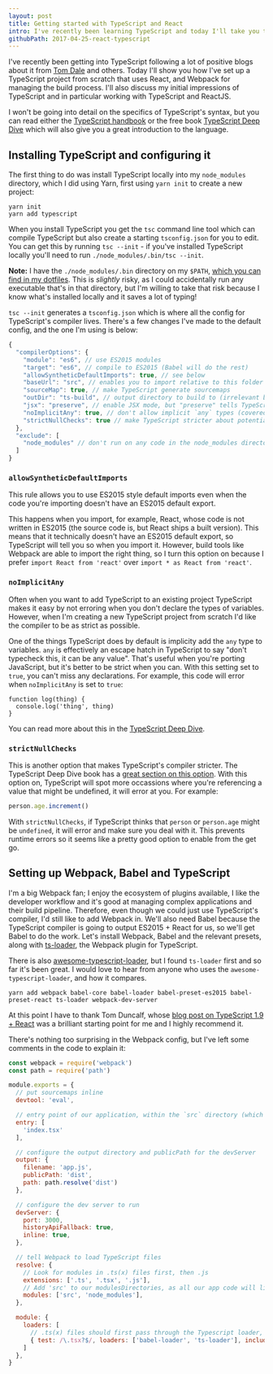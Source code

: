 ```yaml
---
layout: post
title: Getting started with TypeScript and React
intro: I've recently been learning TypeScript and today I'll take you through how I set up a TypeScript project using React, Babel and Webpack.
githubPath: 2017-04-25-react-typescript
---
```


I've recently been getting into TypeScript following a lot of positive blogs about it from [Tom Dale](https://medium.com/@tomdale/glimmer-js-whats-the-deal-with-typescript-f666d1a3aad0) and others. Today I'll show you how I've set up a TypeScript project from scratch that uses React, and Webpack for managing the build process. I'll also discuss my initial impressions of TypeScript and in particular working with TypeScript and ReactJS.

I won't be going into detail on the specifics of TypeScript's syntax, but you can read either the [TypeScript handbook](https://www.typescriptlang.org/docs/tutorial.html) or the free book [TypeScript Deep Dive](https://basarat.gitbooks.io/typescript/content/docs/getting-started.html) which will also give you a great introduction to the language.

## Installing TypeScript and configuring it

The first thing to do was install TypeScript locally into my `node_modules` directory, which I did using Yarn, first using `yarn init` to create a new project:

```
yarn init
yarn add typescript
```

When you install TypeScript you get the `tsc` command line tool which can compile TypeScript but also create a starting `tsconfig.json` for you to edit. You can get this by running `tsc --init` - if you've installed TypeScript locally you'll need to run `./node_modules/.bin/tsc --init`.

__Note:__ I have the `./node_modules/.bin` directory on my `$PATH`, [which you can find in my dotfiles](https://github.com/jackfranklin/dotfiles/blob/master/zsh/zshrc#L101). This is _slightly_ risky, as I could accidentally run any executable that's in that directory, but I'm willing to take that risk because I know what's installed locally and it saves a lot of typing!

`tsc --init` generates a `tsconfig.json` which is where all the config for TypeScript's compiler lives. There's a few changes I've made to the default config, and the one I'm using is below:

```js
{
  "compilerOptions": {
    "module": "es6", // use ES2015 modules
    "target": "es6", // compile to ES2015 (Babel will do the rest)
    "allowSyntheticDefaultImports": true, // see below
    "baseUrl": "src", // enables you to import relative to this folder
    "sourceMap": true, // make TypeScript generate sourcemaps
    "outDir": "ts-build", // output directory to build to (irrelevant because we use Webpack most of the time)
    "jsx": "preserve", // enable JSX mode, but "preserve" tells TypeScript to not transform it (we'll use Babel)
    "noImplicitAny": true, // don't allow implicit `any` types (covered more below)
    "strictNullChecks": true // make TypeScript stricter about potential null/undefined values
  },
  "exclude": [
    "node_modules" // don't run on any code in the node_modules directory
  ]
}
```

### `allowSyntheticDefaultImports`

This rule allows you to use ES2015 style default imports even when the code you're importing doesn't have an ES2015 default export.

This happens when you import, for example, React, whose code is not written in ES2015 (the source code is, but React ships a built version). This means that it technically doesn't have an ES2015 default export, so TypeScript will tell you so when you import it. However, build tools like Webpack are able to import the right thing, so I turn this option on because I prefer `import React from 'react'` over `import * as React from 'react'`.

### `noImplicitAny`

Often when you want to add TypeScript to an existing project TypeScript makes it easy by not erroring when you don't declare the types of variables. However, when I'm creating a new TypeScript project from scratch I'd like the compiler to be as strict as possible.

One of the things TypeScript does by default is implicity add the `any` type to variables. `any` is effectively an escape hatch in TypeScript to say "don't typecheck this, it can be any value". That's useful when you're porting JavaScript, but it's better to be strict when you can. With this setting set to `true`, you can't miss any declarations. For example, this code will error when `noImplicitAny` is set to `true`:

```
function log(thing) {
  console.log('thing', thing)
}
```

You can read more about this in the [TypeScript Deep Dive](https://basarat.gitbooks.io/typescript/docs/options/noImplicitAny.html).

### `strictNullChecks`

This is another option that makes TypeScript's compiler stricter. The TypeScript Deep Dive book has a [great section on this option](https://basarat.gitbooks.io/typescript/docs/options/strictNullChecks.html). With this option on, TypeScript will spot more occassions where you're referencing a value that might be undefined, it will error at you. For example:

```js
person.age.increment()
```

With `strictNullChecks`, if TypeScript thinks that `person` or `person.age` might be `undefined`, it will error and make sure you deal with it. This prevents runtime errors so it seems like a pretty good option to enable from the get go.

## Setting up Webpack, Babel and TypeScript

I'm a big Webpack fan; I enjoy the ecosystem of plugins available, I like the developer workflow and it's good at managing complex applications and their build pipeline. Therefore, even though we could just use TypeScript's compiler, I'd still like to add Webpack in. We'll also need Babel because the TypeScript compiler is going to output ES2015 + React for us, so we'll get Babel to do the work. Let's install Webpack, Babel and the relevant presets, along with [ts-loader](https://github.com/TypeStrong/ts-loader), the Webpack plugin for TypeScript.

There is also [awesome-typescript-loader](https://github.com/s-panferov/awesome-typescript-loader), but I found `ts-loader` first and so far it's been great. I would love to hear from anyone who uses the `awesome-typescript-loader`, and how it compares.

```
yarn add webpack babel-core babel-loader babel-preset-es2015 babel-preset-react ts-loader webpack-dev-server
```

At this point I have to thank Tom Duncalf, whose [blog post on TypeScript 1.9 + React](http://blog.tomduncalf.com/posts/setting-up-typescript-and-react/) was a brilliant starting point for me and I highly recommend it.

There's nothing too surprising in the Webpack config, but I've left some comments in the code to explain it:

```js
const webpack = require('webpack')
const path = require('path')

module.exports = {
  // put sourcemaps inline
  devtool: 'eval',

  // entry point of our application, within the `src` directory (which we add to resolve.modules below):
  entry: [
    'index.tsx'
  ],

  // configure the output directory and publicPath for the devServer
  output: {
    filename: 'app.js',
    publicPath: 'dist',
    path: path.resolve('dist')
  },

  // configure the dev server to run 
  devServer: {
    port: 3000,
    historyApiFallback: true,
    inline: true,
  },

  // tell Webpack to load TypeScript files
  resolve: {
    // Look for modules in .ts(x) files first, then .js
    extensions: ['.ts', '.tsx', '.js'],
    // Add 'src' to our modulesDirectories, as all our app code will live in there, so Webpack should look in there for modules
    modules: ['src', 'node_modules'],
  },

  module: {
    loaders: [
      // .ts(x) files should first pass through the Typescript loader, and then through babel
      { test: /\.tsx?$/, loaders: ['babel-loader', 'ts-loader'], include: path.resolve('src') }
    ]
  },
}
```
